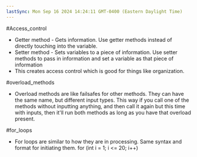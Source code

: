 ```yaml
---
lastSync: Mon Sep 16 2024 14:24:11 GMT-0400 (Eastern Daylight Time)
---
```

#Access_control
- Getter method - Gets information. Use getter methods instead of directly touching into the variable.
- Setter method - Sets variables to a piece of information. Use setter methods to pass in information and set a variable as that piece of information
- This creates access control which is good for things like organization.

#overload_methods
- Overload methods are like failsafes for other methods. They can have the same name, but different input types. This way if you call one of the methods without inputting anything, and then call it again but this time with inputs, then it'll run both methods as long as you have that overload present. 

#for_loops
- For loops are similar to how they are in processing. Same syntax and format for initiating them. for (int i = 1; i <= 20; i++)